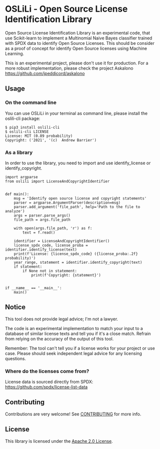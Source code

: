 # OSLiLi - Open Source License Identification Library

Open Source License Identification Library is an experimental code, that use Scikit-learn to implement a Multinomial Naive Bayes classifier trained with SPDX data to identify Open Source Licenses. This should be consider as a proof of concept for identify Open Source licenses using Machine Learning. 

This is an experimental project, please don't use it for production. For a more robust implementation, please check the project Askalono https://github.com/jpeddicord/askalono


## Usage

### On the command line

You can use OSLiLi in your terminal as command line, please install the oslili-cli package:
```
$ pip3 install oslili-cli
$ oslili-cli LICENSE
License: MIT (0.89 probability)
Copyright: ('2021', '(c)  Andrew Barrier')
```
### As a library

In order to use the library, you need to import and use identify_license or identify_copyright.
```
import argparse
from oslili import LicenseAndCopyrightIdentifier


def main():
    msg = 'Identify open source license and copyright statements'
    parser = argparse.ArgumentParser(description=msg)
    parser.add_argument('file_path', help='Path to the file to analyze')
    args = parser.parse_args()
    file_path = args.file_path

    with open(args.file_path, 'r') as f:
        text = f.read()

    identifier = LicenseAndCopyrightIdentifier()
    license_spdx_code, license_proba = identifier.identify_license(text)
    print(f'License: {license_spdx_code} ({license_proba:.2f} probability)')
    year_range, statement = identifier.identify_copyright(text)
    if statement:
        if None not in statement:
            print(f'Copyright: {statement}')


if __name__ == '__main__':
    main()
```
## Notice

This tool does not provide legal advice; I'm not a lawyer.

The code is an experimental implementation to match your input to a database of similar license texts and tell you if it's a close match. Refrain from relying on the accuracy of the output of this tool.

Remember: The tool can't tell you if a license works for your project or use case. Please should seek independent legal advice for any licensing questions.

### Where do the licenses come from?

License data is sourced directly from SPDX: https://github.com/spdx/license-list-data

## Contributing

Contributions are very welcome! See [CONTRIBUTING](CONTRIBUTING.md) for more info.

## License

This library is licensed under the [Apache 2.0 License](LICENSE).